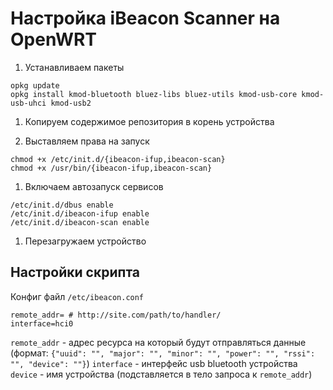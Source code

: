 # Настройка iBeacon Scanner на OpenWRT

1. Устанавливаем пакеты
```
opkg update
opkg install kmod-bluetooth bluez-libs bluez-utils kmod-usb-core kmod-usb-uhci kmod-usb2
```

1. Копируем содержимое репозитория в корень устройства

1. Выставляем права на запуск
```
chmod +x /etc/init.d/{ibeacon-ifup,ibeacon-scan}
chmod +x /usr/bin/{ibeacon-ifup,ibeacon-scan}
```

1. Включаем автозапуск сервисов
```
/etc/init.d/dbus enable
/etc/init.d/ibeacon-ifup enable
/etc/init.d/ibeacon-scan enable
```

1. Перезагружаем устройство

## Настройки скрипта

Конфиг файл `/etc/ibeacon.conf`

```
remote_addr= # http://site.com/path/to/handler/
interface=hci0
```

`remote_addr` - адрес ресурса на который будут отправляться данные (формат: `{"uuid": "", "major": "", "minor": "", "power": "", "rssi": "", "device": ""}`)
`interface` - интерфейс usb bluetooth устройства
`device` - имя устройства (подставляется в тело запроса к `remote_addr`)
